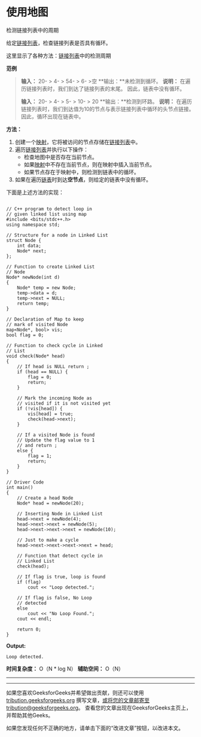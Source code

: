 # 使用地图

检测链接列表中的周期

给定[链接列表](http://www.geeksforgeeks.org/data-structures/linked-list/)，检查链接列表是否具有循环。

这里显示了各种方法：[链接列表](https://www.geeksforgeeks.org/detect-loop-in-a-linked-list/)中的检测周期

**范例**

> **输入：** 20- > 4- > 54- > 6- >空
> **输出：**未检测到循环。
> **说明：**
> 在遍历链接列表时，我们到达了链接列表的末尾。 因此，链表中没有循环。
> 
> **输入：** 20- > 4- > 5- > 10- > 20
> **输出：**检测到环路。
> **说明：**
> 在遍历链接列表时，我们到达值为10的节点与表示链接列表中循环的头节点链接。 因此，循环出现在链表中。

**方法：**

1.  创建一个[映射](http://www.geeksforgeeks.org/map-associative-containers-the-c-standard-template-library-stl/)，它将被访问的节点存储在[链接列表](http://www.geeksforgeeks.org/data-structures/linked-list/)中。
2.  遍历[链接列表](http://www.geeksforgeeks.org/data-structures/linked-list/)并执行以下操作：
    *   检查地图中是否存在当前节点。
    *   如果[映射](http://www.geeksforgeeks.org/map-associative-containers-the-c-standard-template-library-stl/)中不存在当前节点，则在映射中插入当前节点。
    *   如果节点存在于映射中，则检测到链表中的循环。
3.  如果在遍历[链表](http://www.geeksforgeeks.org/data-structures/linked-list/)时到达**空节点**，则给定的链表中没有循环。

下面是上述方法的实现：

```

// C++ program to detect loop in 
// given linked list using map 
#include <bits/stdc++.h> 
using namespace std; 

// Structure for a node in Linked List 
struct Node { 
    int data; 
    Node* next; 
}; 

// Function to create Linked List 
// Node 
Node* newNode(int d) 
{ 
    Node* temp = new Node; 
    temp->data = d; 
    temp->next = NULL; 
    return temp; 
} 

// Declaration of Map to keep 
// mark of visited Node 
map<Node*, bool> vis; 
bool flag = 0; 

// Function to check cycle in Linked 
// List 
void check(Node* head) 
{ 
    // If head is NULL return ; 
    if (head == NULL) { 
        flag = 0; 
        return; 
    } 

    // Mark the incoming Node as 
    // visited if it is not visited yet 
    if (!vis[head]) { 
        vis[head] = true; 
        check(head->next); 
    } 

    // If a visited Node is found 
    // Update the flag value to 1 
    // and return ; 
    else { 
        flag = 1; 
        return; 
    } 
} 

// Driver Code 
int main() 
{ 
    // Create a head Node 
    Node* head = newNode(20); 

    // Inserting Node in Linked List 
    head->next = newNode(4); 
    head->next->next = newNode(5); 
    head->next->next->next = newNode(10); 

    // Just to make a cycle 
    head->next->next->next->next = head; 

    // Function that detect cycle in 
    // Linked List 
    check(head); 

    // If flag is true, loop is found 
    if (flag) 
        cout << "Loop detected."; 

    // If flag is false, No Loop 
    // detected 
    else
        cout << "No Loop Found."; 
    cout << endl; 

    return 0; 
} 

```

**Output:**

```
Loop detected.

```

**时间复杂度：** O（N * log N）
**辅助空间：** O（N）



* * *

* * *

如果您喜欢GeeksforGeeks并希望做出贡献，则还可以使用 [tribution.geeksforgeeks.org](https://contribute.geeksforgeeks.org/) 撰写文章，或将您的文章邮寄至tribution@geeksforgeeks.org。 查看您的文章出现在GeeksforGeeks主页上，并帮助其他Geeks。

如果您发现任何不正确的地方，请单击下面的“改进文章”按钮，以改进本文。
